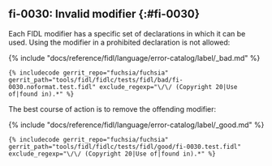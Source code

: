 ## fi-0030: Invalid modifier {:#fi-0030}

Each FIDL modifier has a specific set of declarations in which it can be used.
Using the modifier in a prohibited declaration is not allowed:

{% include "docs/reference/fidl/language/error-catalog/label/_bad.md" %}

```fidl
{% includecode gerrit_repo="fuchsia/fuchsia" gerrit_path="tools/fidl/fidlc/tests/fidl/bad/fi-0030.noformat.test.fidl" exclude_regexp="\/\/ (Copyright 20|Use of|found in).*" %}
```

The best course of action is to remove the offending modifier:

{% include "docs/reference/fidl/language/error-catalog/label/_good.md" %}

```fidl
{% includecode gerrit_repo="fuchsia/fuchsia" gerrit_path="tools/fidl/fidlc/tests/fidl/good/fi-0030.test.fidl" exclude_regexp="\/\/ (Copyright 20|Use of|found in).*" %}
```

